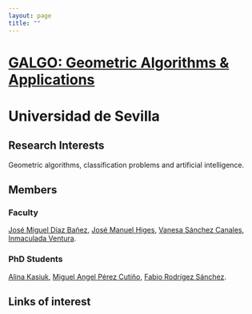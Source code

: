 ```yaml
---
layout: page
title: ""
---
```


# [GALGO: Geometric Algorithms & Applications](https://grupos.us.es/galgo/index.html)

# Universidad de Sevilla


## Research Interests

Geometric algorithms, classification problems and artificial intelligence.

## Members

### Faculty
[José Miguel Díaz Bañez](https://prisma.us.es/investigador/1044), [José Manuel Higes](https://prisma.us.es/investigador/7860), [Vanesa Sánchez Canales](https://prisma.us.es/investigador/3886), [Inmaculada Ventura](https://prisma.us.es/investigador/4327).

### PhD Students

 [Alina Kasiuk](https://prisma.us.es/investigador/8204), [Miguel Angel Pérez Cutiño](https://mpcutino.github.io/personal/), [Fabio Rodrígez Sánchez](https://prisma.us.es/investigador/8525).

## Links of interest





